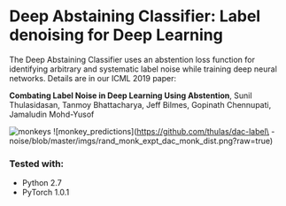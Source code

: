 
# Deep Abstaining Classifier: Label denoising for  Deep Learning

The Deep Abstaining Classifier uses an abstention loss function for identifying arbitrary and systematic label noise  while training deep neural networks. Details are in our ICML 2019 paper:

**Combating Label Noise in Deep Learning Using Abstention**, Sunil Thulasidasan, Tanmoy Bhattacharya, Jeff Bilmes, Gopinath Chennupati, Jamaludin Mohd-Yusof 


![monkeys](https://github.com/thulas/dac-label-noise/blob/master/imgs/monkey_tile.png?raw=true) ![monkey_predictions](https://github.com/thulas/dac-label\
-noise/blob/master/imgs/rand_monk_expt_dac_monk_dist.png?raw=true)

### Tested with:

- Python 2.7
- PyTorch 1.0.1





